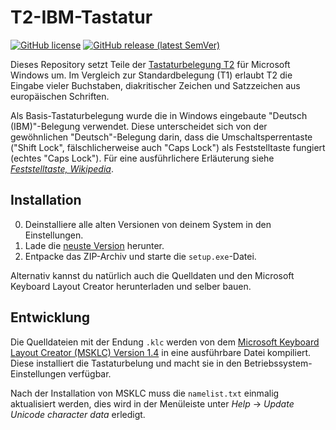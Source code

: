 # T2-IBM-Tastatur

[![GitHub license](https://img.shields.io/github/license/jessestricker/t2-ibm-tastatur)](https://github.com/jessestricker/t2-ibm-tastatur/blob/main/LICENSE)
[![GitHub release (latest SemVer)](https://img.shields.io/github/v/release/jessestricker/t2-ibm-tastatur)](https://github.com/jessestricker/t2-ibm-tastatur/releases/latest)

Dieses Repository setzt Teile der
[Tastaturbelegung T2](<https://de.wikipedia.org/wiki/T2_(Tastaturbelegung)>) für
Microsoft Windows um. Im Vergleich zur Standardbelegung (T1) erlaubt T2 die
Eingabe vieler Buchstaben, diakritischer Zeichen und Satzzeichen aus
europäischen Schriften.

Als Basis-Tastaturbelegung wurde die in Windows eingebaute "Deutsch
(IBM)"-Belegung verwendet. Diese unterscheidet sich von der gewöhnlichen
"Deutsch"-Belegung darin, dass die Umschaltsperrentaste ("Shift Lock",
fälschlicherweise auch "Caps Lock") als Feststelltaste fungiert (echtes "Caps
Lock"). Für eine ausführlichere Erläuterung siehe
[_Feststelltaste, Wikipedia_](https://de.wikipedia.org/wiki/Feststelltaste).

## Installation

0. Deinstalliere alle alten Versionen von deinem System in den Einstellungen.
1. Lade die
   [neuste Version](https://github.com/jessestricker/t2-ibm-tastatur/releases/latest)
   herunter.
2. Entpacke das ZIP-Archiv und starte die `setup.exe`-Datei.

Alternativ kannst du natürlich auch die Quelldaten und den Microsoft Keyboard
Layout Creator herunterladen und selber bauen.

## Entwicklung

Die Quelldateien mit der Endung `.klc` werden von dem
[Microsoft Keyboard Layout Creator (MSKLC) Version 1.4](https://www.microsoft.com/en-us/download/details.aspx?id=102134)
in eine ausführbare Datei kompiliert. Diese installiert die Tastaturbelung und
macht sie in den Betriebssystem-Einstellungen verfügbar.

Nach der Installation von MSKLC muss die `namelist.txt` einmalig aktualisiert
werden, dies wird in der Menüleiste unter _Help_ → _Update Unicode character
data_ erledigt.
